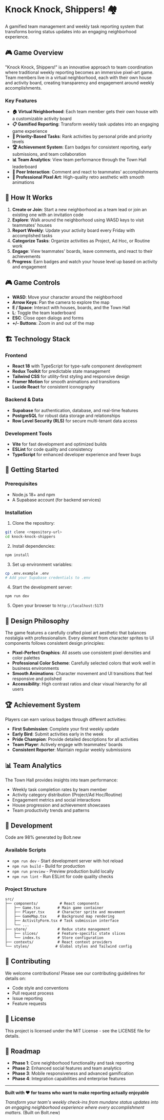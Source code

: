 # Knock Knock, Shippers! 🏘️

A gamified team management and weekly task reporting system that transforms boring status updates into an engaging neighborhood experience.

## 🎮 Game Overview

"Knock Knock, Shippers!" is an innovative approach to team coordination where traditional weekly reporting becomes an immersive pixel-art game. Team members live in a virtual neighborhood, each with their own house and activity board, creating transparency and engagement around weekly accomplishments.

### Key Features

- **🏠 Virtual Neighborhood**: Each team member gets their own house with a customizable activity board
- **📋 Gamified Reporting**: Transform weekly task updates into an engaging game experience
- **🎯 Priority-Based Tasks**: Rank activities by personal pride and priority levels
- **🏆 Achievement System**: Earn badges for consistent reporting, early submissions, and team collaboration
- **📊 Team Analytics**: View team performance through the Town Hall leaderboard
- **💬 Peer Interaction**: Comment and react to teammates' accomplishments
- **🎨 Professional Pixel Art**: High-quality retro aesthetic with smooth animations

## 🎯 How It Works

1. **Create or Join**: Start a new neighborhood as a team lead or join an existing one with an invitation code
2. **Explore**: Walk around the neighborhood using WASD keys to visit teammates' houses
3. **Report Weekly**: Update your activity board every Friday with accomplished tasks
4. **Categorize Tasks**: Organize activities as Project, Ad Hoc, or Routine work
5. **Engage**: View teammates' boards, leave comments, and react to their achievements
6. **Progress**: Earn badges and watch your house level up based on activity and engagement

## 🎮 Game Controls

- **WASD**: Move your character around the neighborhood
- **Arrow Keys**: Pan the camera to explore the map
- **E / Space**: Interact with houses, boards, and the Town Hall
- **L**: Toggle the team leaderboard
- **ESC**: Close open dialogs and forms
- **+/- Buttons**: Zoom in and out of the map

## 🏗️ Technology Stack

### Frontend
- **React 18** with TypeScript for type-safe component development
- **Redux Toolkit** for predictable state management
- **Tailwind CSS** for utility-first styling and responsive design
- **Framer Motion** for smooth animations and transitions
- **Lucide React** for consistent iconography

### Backend & Data
- **Supabase** for authentication, database, and real-time features
- **PostgreSQL** for robust data storage and relationships
- **Row Level Security (RLS)** for secure multi-tenant data access

### Development Tools
- **Vite** for fast development and optimized builds
- **ESLint** for code quality and consistency
- **TypeScript** for enhanced developer experience and fewer bugs

## 🚀 Getting Started

### Prerequisites
- Node.js 18+ and npm
- A Supabase account (for backend services)

### Installation

1. Clone the repository:
```bash
git clone <repository-url>
cd knock-knock-shippers
```

2. Install dependencies:
```bash
npm install
```

3. Set up environment variables:
```bash
cp .env.example .env
# Add your Supabase credentials to .env
```

4. Start the development server:
```bash
npm run dev
```

5. Open your browser to `http://localhost:5173`

## 🎨 Design Philosophy

The game features a carefully crafted pixel art aesthetic that balances nostalgia with professionalism. Every element from character sprites to UI components follows consistent design principles:

- **Pixel-Perfect Graphics**: All assets use consistent pixel densities and color palettes
- **Professional Color Scheme**: Carefully selected colors that work well in business environments
- **Smooth Animations**: Character movement and UI transitions that feel responsive and polished
- **Accessibility**: High contrast ratios and clear visual hierarchy for all users

## 🏆 Achievement System

Players can earn various badges through different activities:

- **First Submission**: Complete your first weekly update
- **Early Bird**: Submit activities early in the week
- **Pride Champion**: Provide detailed descriptions for all activities
- **Team Player**: Actively engage with teammates' boards
- **Consistent Reporter**: Maintain regular weekly submissions

## 📊 Team Analytics

The Town Hall provides insights into team performance:

- Weekly task completion rates by team member
- Activity category distribution (Project/Ad Hoc/Routine)
- Engagement metrics and social interactions
- House progression and achievement showcases
- Team productivity trends and patterns

## 🔧 Development

Code are 98% generated by Bolt.new

### Available Scripts

- `npm run dev` - Start development server with hot reload
- `npm run build` - Build for production
- `npm run preview` - Preview production build locally
- `npm run lint` - Run ESLint for code quality checks

### Project Structure

```
src/
├── components/          # React components
│   ├── Game.tsx        # Main game container
│   ├── Player.tsx      # Character sprite and movement
│   ├── GameMap.tsx     # Background map rendering
│   ├── ActivityForm.tsx # Task submission interface
│   └── ...
├── store/              # Redux state management
│   ├── slices/         # Feature-specific state slices
│   └── index.ts        # Store configuration
├── contexts/           # React context providers
└── styles/            # Global styles and Tailwind config
```

## 🤝 Contributing

We welcome contributions! Please see our contributing guidelines for details on:

- Code style and conventions
- Pull request process
- Issue reporting
- Feature requests

## 📄 License

This project is licensed under the MIT License - see the LICENSE file for details.

## 🎯 Roadmap

- **Phase 1**: Core neighborhood functionality and task reporting
- **Phase 2**: Enhanced social features and team analytics
- **Phase 3**: Mobile responsiveness and advanced gamification
- **Phase 4**: Integration capabilities and enterprise features

---

**Built with ❤️ for teams who want to make reporting actually enjoyable**

*Transform your team's weekly check-ins from mundane status updates into an engaging neighborhood experience where every accomplishment matters.*
(Built on Bolt.new)
